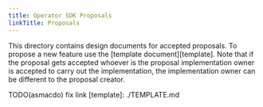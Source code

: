 ```yaml
---
title: Operator SDK Proposals
linkTitle: Proposals
---
```


This directory contains design documents for accepted proposals. To propose a new feature use the [template document][template]. Note that if the proposal gets accepted whoever is the proposal implementation owner is accepted to carry out the implementation, the implementation owner can be different to the proposal creator.

TODO(asmacdo) fix link
[template]: ./TEMPLATE.md
